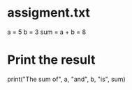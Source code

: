 # assigment.txt
a = 5
b = 3
sum = a + b = 8

# Print the result
print("The sum of", a, "and", b, "is", sum)
